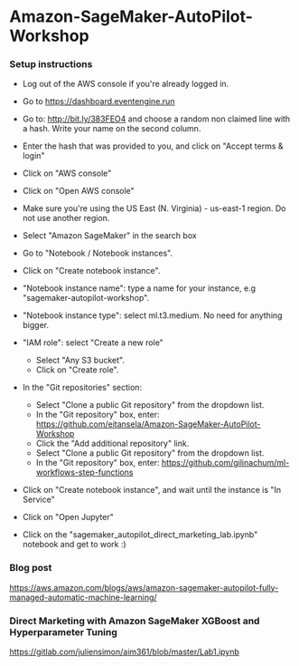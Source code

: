 # Amazon-SageMaker-AutoPilot-Workshop

### Setup instructions

* Log out of the AWS console if you're already logged in.

* Go to https://dashboard.eventengine.run

* Go to: http://bit.ly/383FEO4 and choose a random non claimed line with a hash. Write your name on the second column.

* Enter the hash that was provided to you, and click on "Accept terms & login"

* Click on "AWS console"

* Click on "Open AWS console"

* Make sure you're using the US East (N. Virginia) - us-east-1 region. Do not use another region.

* Select "Amazon SageMaker" in the search box

* Go to "Notebook / Notebook instances".

* Click on "Create notebook instance".

* "Notebook instance name": type a name for your instance, e.g "sagemaker-autopilot-workshop".

* "Notebook instance type": select ml.t3.medium. No need for anything bigger.

* "IAM role": select "Create a new role"
   * Select "Any S3 bucket".
   * Click on "Create role".

* In the "Git repositories" section:
   * Select "Clone a public Git repository" from the dropdown list.
   * In the "Git repository" box, enter: https://github.com/eitansela/Amazon-SageMaker-AutoPilot-Workshop
   * Click the "Add additional repository" link.
   * Select "Clone a public Git repository" from the dropdown list.
   * In the "Git repository" box, enter: https://github.com/gilinachum/ml-workflows-step-functions

* Click on "Create notebook instance", and wait until the instance is "In Service"

* Click on "Open Jupyter"

* Click on the "sagemaker_autopilot_direct_marketing_lab.ipynb" notebook and get to work :)

### Blog post

https://aws.amazon.com/blogs/aws/amazon-sagemaker-autopilot-fully-managed-automatic-machine-learning/ 

### Direct Marketing with Amazon SageMaker XGBoost and Hyperparameter Tuning

https://gitlab.com/juliensimon/aim361/blob/master/Lab1.ipynb
